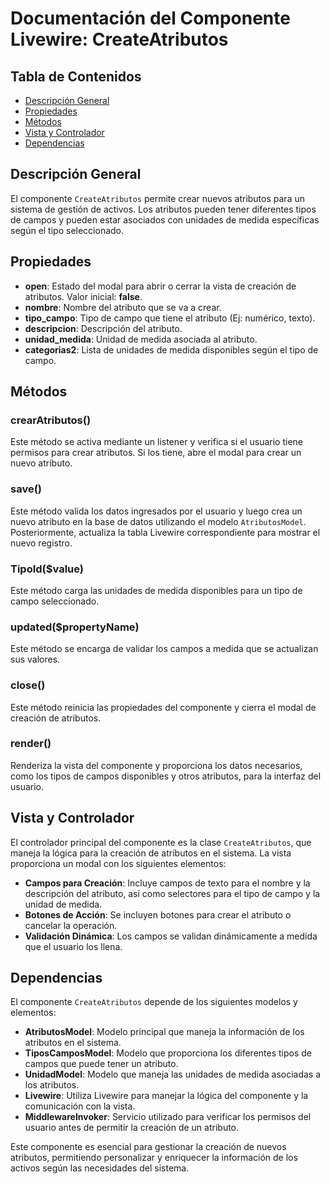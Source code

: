 # Documentación del Componente Livewire: CreateAtributos

## Tabla de Contenidos
- [Descripción General](#descripción-general)
- [Propiedades](#propiedades)
- [Métodos](#métodos)
- [Vista y Controlador](#vista-y-controlador)
- [Dependencias](#dependencias)

## Descripción General
El componente `CreateAtributos` permite crear nuevos atributos para un sistema de gestión de activos. Los atributos pueden tener diferentes tipos de campos y pueden estar asociados con unidades de medida específicas según el tipo seleccionado.

## Propiedades

- **open**: Estado del modal para abrir o cerrar la vista de creación de atributos. Valor inicial: **false**.
- **nombre**: Nombre del atributo que se va a crear.
- **tipo_campo**: Tipo de campo que tiene el atributo (Ej: numérico, texto).
- **descripcion**: Descripción del atributo.
- **unidad_medida**: Unidad de medida asociada al atributo.
- **categorias2**: Lista de unidades de medida disponibles según el tipo de campo.

## Métodos

### crearAtributos()
Este método se activa mediante un listener y verifica si el usuario tiene permisos para crear atributos. Si los tiene, abre el modal para crear un nuevo atributo.

### save()
Este método valida los datos ingresados por el usuario y luego crea un nuevo atributo en la base de datos utilizando el modelo `AtributosModel`. Posteriormente, actualiza la tabla Livewire correspondiente para mostrar el nuevo registro.

### TipoId($value)
Este método carga las unidades de medida disponibles para un tipo de campo seleccionado.

### updated($propertyName)
Este método se encarga de validar los campos a medida que se actualizan sus valores.

### close()
Este método reinicia las propiedades del componente y cierra el modal de creación de atributos.

### render()
Renderiza la vista del componente y proporciona los datos necesarios, como los tipos de campos disponibles y otros atributos, para la interfaz del usuario.

## Vista y Controlador
El controlador principal del componente es la clase `CreateAtributos`, que maneja la lógica para la creación de atributos en el sistema. La vista proporciona un modal con los siguientes elementos:

- **Campos para Creación**: Incluye campos de texto para el nombre y la descripción del atributo, así como selectores para el tipo de campo y la unidad de medida.
- **Botones de Acción**: Se incluyen botones para crear el atributo o cancelar la operación.
- **Validación Dinámica**: Los campos se validan dinámicamente a medida que el usuario los llena.

## Dependencias
El componente `CreateAtributos` depende de los siguientes modelos y elementos:

- **AtributosModel**: Modelo principal que maneja la información de los atributos en el sistema.
- **TiposCamposModel**: Modelo que proporciona los diferentes tipos de campos que puede tener un atributo.
- **UnidadModel**: Modelo que maneja las unidades de medida asociadas a los atributos.
- **Livewire**: Utiliza Livewire para manejar la lógica del componente y la comunicación con la vista.
- **MiddlewareInvoker**: Servicio utilizado para verificar los permisos del usuario antes de permitir la creación de un atributo.

Este componente es esencial para gestionar la creación de nuevos atributos, permitiendo personalizar y enriquecer la información de los activos según las necesidades del sistema.